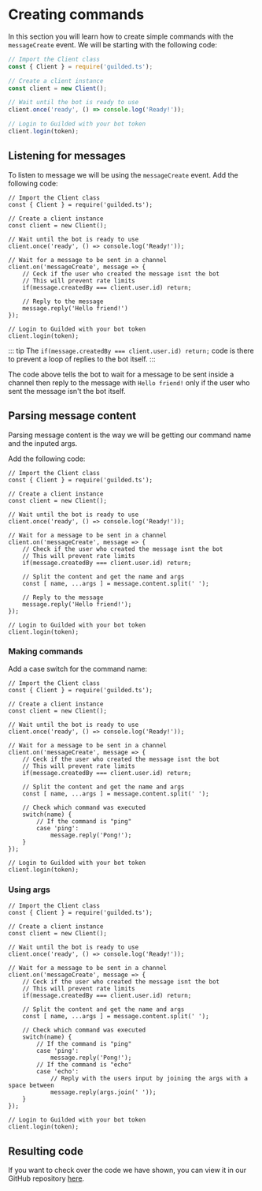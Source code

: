 # Creating commands

In this section you will learn how to create simple commands with the `messageCreate` event. We will be starting with the following code:

```js
// Import the Client class
const { Client } = require('guilded.ts');

// Create a client instance
const client = new Client();

// Wait until the bot is ready to use
client.once('ready', () => console.log('Ready!'));

// Login to Guilded with your bot token
client.login(token);
```

## Listening for messages

To listen to message we will be using the `messageCreate` event. Add the following code:

```js{11,14,17-18}
// Import the Client class
const { Client } = require('guilded.ts');

// Create a client instance
const client = new Client();

// Wait until the bot is ready to use
client.once('ready', () => console.log('Ready!'));

// Wait for a message to be sent in a channel
client.on('messageCreate', message => {
    // Ceck if the user who created the message isnt the bot
    // This will prevent rate limits
    if(message.createdBy === client.user.id) return;

    // Reply to the message
    message.reply('Hello friend!')
});

// Login to Guilded with your bot token
client.login(token);
```

::: tip
The `if(message.createdBy === client.user.id) return;` code is there to prevent a loop of replies to the bot itself.
:::

The code above tells the bot to wait for a message to be sent inside a channel then reply to the message with `Hello friend!` only if the user who sent the message isn't the bot itself.

## Parsing message content

Parsing message content is the way we will be getting our command name and the inputed args.

Add the following code:

```js{17}
// Import the Client class
const { Client } = require('guilded.ts');

// Create a client instance
const client = new Client();

// Wait until the bot is ready to use
client.once('ready', () => console.log('Ready!'));

// Wait for a message to be sent in a channel
client.on('messageCreate', message => {
    // Check if the user who created the message isnt the bot
    // This will prevent rate limits
    if(message.createdBy === client.user.id) return;

    // Split the content and get the name and args
    const [ name, ...args ] = message.content.split(' ');

    // Reply to the message
    message.reply('Hello friend!');
});

// Login to Guilded with your bot token
client.login(token);
```

### Making commands

Add a case switch for the command name:

```js{20,22-24}
// Import the Client class
const { Client } = require('guilded.ts');

// Create a client instance
const client = new Client();

// Wait until the bot is ready to use
client.once('ready', () => console.log('Ready!'));

// Wait for a message to be sent in a channel
client.on('messageCreate', message => {
    // Ceck if the user who created the message isnt the bot
    // This will prevent rate limits
    if(message.createdBy === client.user.id) return;

    // Split the content and get the name and args
    const [ name, ...args ] = message.content.split(' ');

    // Check which command was executed
    switch(name) {
        // If the command is "ping"
        case 'ping':
            message.reply('Pong!');
    }
});

// Login to Guilded with your bot token
client.login(token);
```

### Using args

```js{25,27}
// Import the Client class
const { Client } = require('guilded.ts');

// Create a client instance
const client = new Client();

// Wait until the bot is ready to use
client.once('ready', () => console.log('Ready!'));

// Wait for a message to be sent in a channel
client.on('messageCreate', message => {
    // Ceck if the user who created the message isnt the bot
    // This will prevent rate limits
    if(message.createdBy === client.user.id) return;

    // Split the content and get the name and args
    const [ name, ...args ] = message.content.split(' ');

    // Check which command was executed
    switch(name) {
        // If the command is "ping"
        case 'ping':
            message.reply('Pong!');
        // If the command is "echo"
        case 'echo':
            // Reply with the users input by joining the args with a space between
            message.reply(args.join(' '));
    }
});

// Login to Guilded with your bot token
client.login(token);
```

## Resulting code

If you want to check over the code we have shown, you can view it in our GitHub repository [here](https://github.com/guildedts/guide/tree/main/examples/creating-your-bot/creating-commands).

